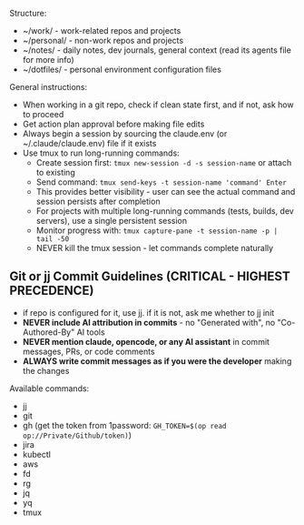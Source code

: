 Structure:
- ~/work/ - work-related repos and projects
- ~/personal/ - non-work repos and projects
- ~/notes/ - daily notes, dev journals, general context (read its agents file for more info)
- ~/dotfiles/ - personal environment configuration files

General instructions:
- When working in a git repo, check if clean state first, and if not, ask how to proceed
- Get action plan approval before making file edits
- Always begin a session by sourcing the claude.env (or ~/.claude/claude.env) file if it exists
- Use tmux to run long-running commands:
  - Create session first: `tmux new-session -d -s session-name` or attach to existing
  - Send command: `tmux send-keys -t session-name 'command' Enter`
  - This provides better visibility - user can see the actual command and session persists after completion
  - For projects with multiple long-running commands (tests, builds, dev servers), use a single persistent session
  - Monitor progress with: `tmux capture-pane -t session-name -p | tail -50`
  - NEVER kill the tmux session - let commands complete naturally

## Git or jj Commit Guidelines (CRITICAL - HIGHEST PRECEDENCE)
- if repo is configured for it, use jj. if it is not, ask me whether to jj init
- **NEVER include AI attribution in commits** - no "Generated with", no "Co-Authored-By" AI tools
- **NEVER mention claude, opencode, or any AI assistant** in commit messages, PRs, or code comments
- **ALWAYS write commit messages as if you were the developer** making the changes

Available commands:
- jj
- git
- gh (get the token from 1password: `GH_TOKEN=$(op read op://Private/Github/token)`)
- jira
- kubectl
- aws
- fd
- rg
- jq
- yq
- tmux
